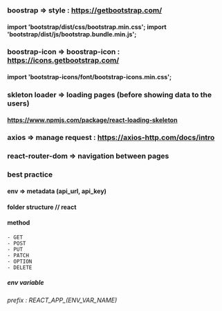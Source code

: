 ### boostrap => style : https://getbootstrap.com/
#### import 'bootstrap/dist/css/bootstrap.min.css'; import 'bootstrap/dist/js/bootstrap.bundle.min.js';
### boostrap-icon => boostrap-icon : https://icons.getbootstrap.com/
#### import 'bootstrap-icons/font/bootstrap-icons.min.css';
### skleton loader => loading pages (before showing data to the users)
#### https://www.npmjs.com/package/react-loading-skeleton
### axios => manage request : https://axios-http.com/docs/intro
### react-router-dom => navigation between pages
### best practice
#### env => metadata (api_url, api_key)
#### folder structure // react 


#### method
    - GET
    - POST
    - PUT
    - PATCH
    - OPTION
    - DELETE

##### env variable
###### prefix : REACT_APP_(ENV_VAR_NAME)